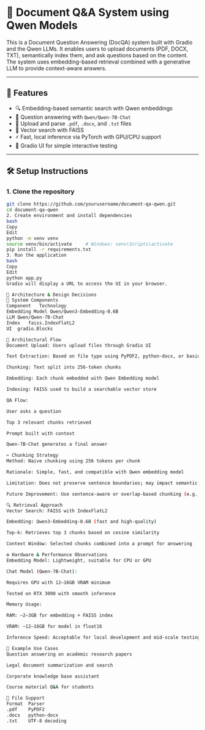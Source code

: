 # 📄 Document Q&A System using Qwen Models

This is a Document Question Answering (DocQA) system built with Gradio and the Qwen LLMs. It enables users to upload documents (PDF, DOCX, TXT), semantically index them, and ask questions based on the content. The system uses embedding-based retrieval combined with a generative LLM to provide context-aware answers.

---

## 🧰 Features

- 🔍 Embedding-based semantic search with Qwen embeddings  
- 💬 Question answering with `Qwen/Qwen-7B-Chat`  
- 📂 Upload and parse `.pdf`, `.docx`, and `.txt` files  
- 🧠 Vector search with FAISS  
- ⚡ Fast, local inference via PyTorch with GPU/CPU support  
- 🧪 Gradio UI for simple interactive testing  

---

## 🛠️ Setup Instructions

### 1. Clone the repository

```bash
git clone https://github.com/yourusername/document-qa-qwen.git
cd document-qa-qwen
2. Create environment and install dependencies
bash
Copy
Edit
python -m venv venv
source venv/bin/activate     # Windows: venv\Scripts\activate
pip install -r requirements.txt
3. Run the application
bash
Copy
Edit
python app.py
Gradio will display a URL to access the UI in your browser.

🧠 Architecture & Design Decisions
🔧 System Components
Component	Technology
Embedding Model	Qwen/Qwen3-Embedding-0.6B
LLM	Qwen/Qwen-7B-Chat
Index	faiss.IndexFlatL2
UI	gradio.Blocks

🧱 Architectural Flow
Document Upload: Users upload files through Gradio UI

Text Extraction: Based on file type using PyPDF2, python-docx, or basic decoding

Chunking: Text split into 256-token chunks

Embedding: Each chunk embedded with Qwen Embedding model

Indexing: FAISS used to build a searchable vector store

QA Flow:

User asks a question

Top 3 relevant chunks retrieved

Prompt built with context

Qwen-7B-Chat generates a final answer

✂️ Chunking Strategy
Method: Naive chunking using 256 tokens per chunk

Rationale: Simple, fast, and compatible with Qwen embedding model

Limitation: Does not preserve sentence boundaries; may impact semantic integrity

Future Improvement: Use sentence-aware or overlap-based chunking (e.g., sliding window)

🔍 Retrieval Approach
Vector Search: FAISS with IndexFlatL2

Embedding: Qwen3-Embedding-0.6B (fast and high-quality)

Top-k: Retrieves top 3 chunks based on cosine similarity

Context Window: Selected chunks combined into a prompt for answering

⚙️ Hardware & Performance Observations
Embedding Model: Lightweight, suitable for CPU or GPU

Chat Model (Qwen-7B-Chat):

Requires GPU with 12–16GB VRAM minimum

Tested on RTX 3090 with smooth inference

Memory Usage:

RAM: ~2–3GB for embedding + FAISS index

VRAM: ~12–16GB for model in float16

Inference Speed: Acceptable for local development and mid-scale testing

📌 Example Use Cases
Question answering on academic research papers

Legal document summarization and search

Corporate knowledge base assistant

Course material Q&A for students

📄 File Support
Format	Parser
.pdf	PyPDF2
.docx	python-docx
.txt	UTF-8 decoding
